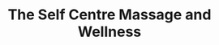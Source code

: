 ---
title: "The Self Centre Massage and Wellness"
url: /edmonton/the-self-centre-massage-and-wellness/
shop: massage
---